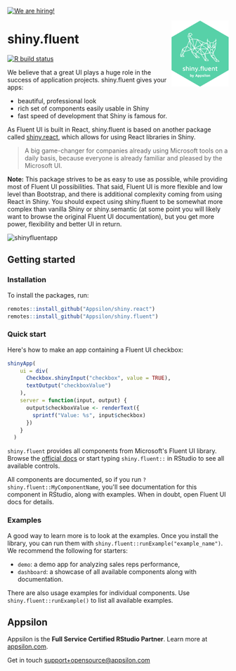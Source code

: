 <a href = "https://appsilon.com/careers/" target="_blank"><img src="http://d2v95fjda94ghc.cloudfront.net/hiring.png" alt="We are hiring!"/></a>


<img src="man/figures/shiny-fluent.png" align="right" alt="" width="130" />

# shiny.fluent

<!-- badges: start -->
[![R build status](https://github.com/Appsilon/shiny.fluent/workflows/R-CMD-check/badge.svg)](https://github.com/Appsilon/shiny.fluent/actions)
<!-- badges: end -->

We believe that a great UI plays a huge role in the success of application projects. shiny.fluent gives your apps:
- beautiful, professional look
- rich set of components easily usable in Shiny
- fast speed of development that Shiny is famous for.

As Fluent UI is built in React, shiny.fluent is based on another package called [shiny.react](https://github.com/Appsilon/shiny.react), which allows for using React libraries in Shiny.

> A big game-changer for companies already using Microsoft tools on a daily basis, because everyone is already familiar and pleased by the Microsoft UI.

**Note:** This package strives to be as easy to use as possible, while providing most of Fluent UI possibilities. That said, Fluent UI is more flexible and low level than Bootstrap, and there is additional complexity coming from using React in Shiny. You should expect using shiny.fluent to be somewhat more complex than vanilla Shiny or shiny.semantic (at some point you will likely want to browse the original Fluent UI documentation), but you get more power, flexibility and better UI in return.

![shinyfluentapp](https://user-images.githubusercontent.com/1421503/97004706-bc396b00-153d-11eb-8fb1-3856e8536f92.gif)


## Getting started

### Installation

To install the packages, run:
```R
remotes::install_github("Appsilon/shiny.react")
remotes::install_github("Appsilon/shiny.fluent")
```

### Quick start

Here's how to make an app containing a Fluent UI checkbox:

```r
shinyApp(
    ui = div(
      Checkbox.shinyInput("checkbox", value = TRUE),
      textOutput("checkboxValue")
    ),
    server = function(input, output) {
      output$checkboxValue <- renderText({
        sprintf("Value: %s", input$checkbox)
      })
    }
  )
```

`shiny.fluent` provides all components from Microsoft's Fluent UI library.
Browse the [official docs](https://developer.microsoft.com/en-us/fluentui#/controls/web)
or start typing `shiny.fluent::` in RStudio to see all available controls.

All components are documented, so if you run `?shiny.fluent::MyComponentName`, you'll see documentation for this component in RStudio, along with examples. When in doubt, open Fluent UI docs for details.

### Examples

A good way to learn more is to look at the examples.
Once you install the library, you can run them with `shiny.fluent::runExample("example_name")`.
We recommend the following for starters:
* `demo`: a demo app for analyzing sales reps performance,
* `dashboard`: a showcase of all available components along with documentation.

There are also usage examples for individual components.
Use `shiny.fluent::runExample()` to list all available examples.

Appsilon
--------

<img src="https://avatars0.githubusercontent.com/u/6096772" align="right" alt="" width="6%" />

Appsilon is the **Full Service Certified RStudio Partner**. Learn more
at [appsilon.com](https://appsilon.com).

Get in touch [support+opensource@appsilon.com](mailto:support+opensource@appsilon.com)
